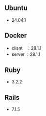 ## Ubuntu

- 24.04.1

## Docker

- cliant　：28.1.1
- server   ：28.1.1

## Ruby

- 3.2.2

##  Rails

- 7.1.5